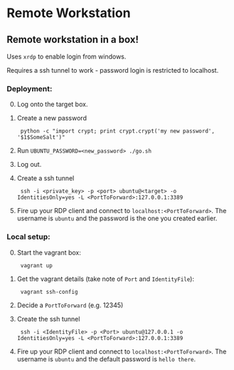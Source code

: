 # Remote Workstation

## Remote workstation in a box!

Uses `xrdp` to enable login from windows.

Requires a ssh tunnel to work - password login is restricted to localhost.

### Deployment:

0. Log onto the target box.

0. Create a new password 

        python -c "import crypt; print crypt.crypt('my new password', '$1$SomeSalt')"

0. Run `UBUNTU_PASSWORD=<new_password> ./go.sh`

0. Log out.

0. Create a ssh tunnel

        ssh -i <private_key> -p <port> ubuntu@<target> -o IdentitiesOnly=yes -L <PortToForward>:127.0.0.1:3389

0. Fire up your RDP client and connect to `localhost:<PortToForward>`. The username is `ubuntu` and the password is the one you created earlier.

### Local setup:

0. Start the vagrant box:

        vagrant up

0. Get the vagrant details (take note of `Port` and `IdentityFile`):

        vagrant ssh-config

0. Decide a `PortToForward` (e.g. 12345)

0. Create the ssh tunnel

        ssh -i <IdentityFile> -p <Port> ubuntu@127.0.0.1 -o IdentitiesOnly=yes -L <PortToForward>:127.0.0.1:3389

0. Fire up your RDP client and connect to `localhost:<PortToForward>`. The username is `ubuntu` and the default password is `hello there`.
